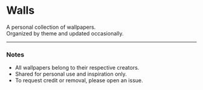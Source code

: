 # Walls

A personal collection of wallpapers.  
Organized by theme and updated occasionally.

---

### Notes
- All wallpapers belong to their respective creators.  
- Shared for personal use and inspiration only.  
- To request credit or removal, please open an issue.
